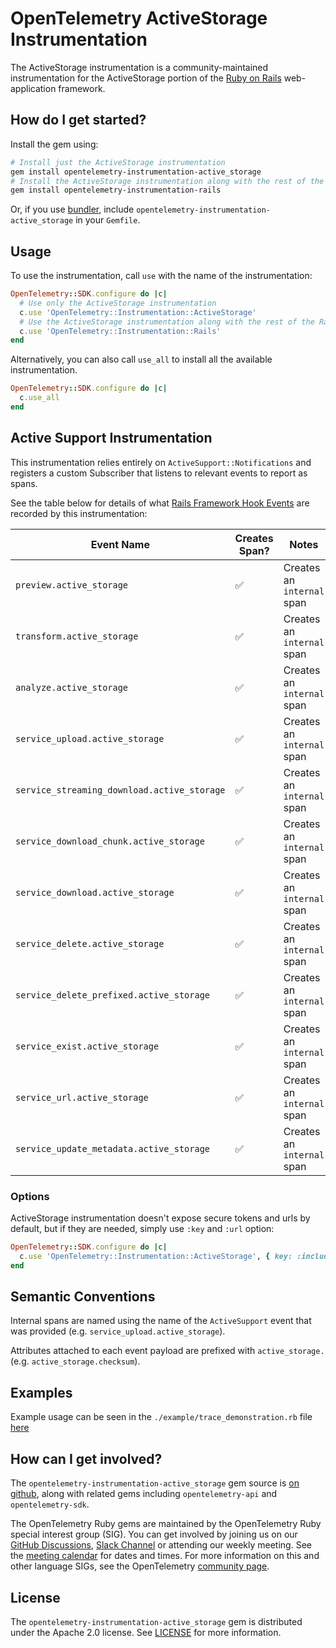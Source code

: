 # OpenTelemetry ActiveStorage Instrumentation

The ActiveStorage instrumentation is a community-maintained instrumentation for the ActiveStorage portion of the [Ruby on Rails][rails-home] web-application framework.

## How do I get started?

Install the gem using:

```bash
# Install just the ActiveStorage instrumentation
gem install opentelemetry-instrumentation-active_storage
# Install the ActiveStorage instrumentation along with the rest of the Rails-related instrumentation
gem install opentelemetry-instrumentation-rails
```

Or, if you use [bundler][bundler-home], include `opentelemetry-instrumentation-active_storage` in your `Gemfile`.

## Usage

To use the instrumentation, call `use` with the name of the instrumentation:

```ruby
OpenTelemetry::SDK.configure do |c|
  # Use only the ActiveStorage instrumentation
  c.use 'OpenTelemetry::Instrumentation::ActiveStorage'
  # Use the ActiveStorage instrumentation along with the rest of the Rails-related instrumentation
  c.use 'OpenTelemetry::Instrumentation::Rails'
end
```

Alternatively, you can also call `use_all` to install all the available instrumentation.

```ruby
OpenTelemetry::SDK.configure do |c|
  c.use_all
end
```

## Active Support Instrumentation

This instrumentation relies entirely on `ActiveSupport::Notifications` and registers a custom Subscriber that listens to relevant events to report as spans.

See the table below for details of what [Rails Framework Hook Events](https://guides.rubyonrails.org/active_support_instrumentation.html#active-storage) are recorded by this instrumentation:

| Event Name | Creates Span? | Notes |
| - | - | - |
| `preview.active_storage` | :white_check_mark: | Creates an `internal` span |
| `transform.active_storage` | :white_check_mark: | Creates an `internal` span |
| `analyze.active_storage` | :white_check_mark: | Creates an `internal` span |
| `service_upload.active_storage` | :white_check_mark: | Creates an `internal` span |
| `service_streaming_download.active_storage` | :white_check_mark: | Creates an `internal` span |
| `service_download_chunk.active_storage` | :white_check_mark: | Creates an `internal` span |
| `service_download.active_storage` | :white_check_mark: | Creates an `internal` span |
| `service_delete.active_storage` | :white_check_mark: | Creates an `internal` span |
| `service_delete_prefixed.active_storage` | :white_check_mark: | Creates an `internal` span |
| `service_exist.active_storage` | :white_check_mark: | Creates an `internal` span |
| `service_url.active_storage` | :white_check_mark: | Creates an `internal` span |
| `service_update_metadata.active_storage` | :white_check_mark: | Creates an `internal` span |

### Options

ActiveStorage instrumentation doesn't expose secure tokens and urls by default, but if they are needed, simply use `:key` and `:url` option:

```ruby
OpenTelemetry::SDK.configure do |c|
  c.use 'OpenTelemetry::Instrumentation::ActiveStorage', { key: :include, url: :include }
end
```

## Semantic Conventions

Internal spans are named using the name of the `ActiveSupport` event that was provided (e.g. `service_upload.active_storage`).

Attributes attached to each event payload are prefixed with `active_storage.` (e.g. `active_storage.checksum`).

## Examples

Example usage can be seen in the `./example/trace_demonstration.rb` file [here](https://github.com/open-telemetry/opentelemetry-ruby-contrib/blob/main/instrumentation/active_storage/example/trace_demonstration.rb)

## How can I get involved?

The `opentelemetry-instrumentation-active_storage` gem source is [on github][repo-github], along with related gems including `opentelemetry-api` and `opentelemetry-sdk`.

The OpenTelemetry Ruby gems are maintained by the OpenTelemetry Ruby special interest group (SIG). You can get involved by joining us on our [GitHub Discussions][discussions-url], [Slack Channel][slack-channel] or attending our weekly meeting. See the [meeting calendar][community-meetings] for dates and times. For more information on this and other language SIGs, see the OpenTelemetry [community page][ruby-sig].

## License

The `opentelemetry-instrumentation-active_storage` gem is distributed under the Apache 2.0 license. See [LICENSE][license-github] for more information.

[rails-home]: https://github.com/rails/rails
[bundler-home]: https://bundler.io
[repo-github]: https://github.com/open-telemetry/opentelemetry-ruby
[license-github]: https://github.com/open-telemetry/opentelemetry-ruby-contrib/blob/main/LICENSE
[ruby-sig]: https://github.com/open-telemetry/community#ruby-sig
[community-meetings]: https://github.com/open-telemetry/community#community-meetings
[slack-channel]: https://cloud-native.slack.com/archives/C01NWKKMKMY
[discussions-url]: https://github.com/open-telemetry/opentelemetry-ruby/discussions
